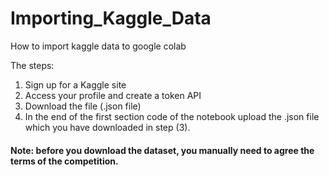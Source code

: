 # Importing_Kaggle_Data
How to import kaggle data to google colab

The steps:
1) Sign up for a Kaggle site
2) Access your profile and create a token API
3) Download the file  (.json file)
4) In the end of the first section code of the notebook upload the .json file which you have downloaded in step (3).

#### Note: before you download the dataset, you manually need to agree the terms of the competition.

